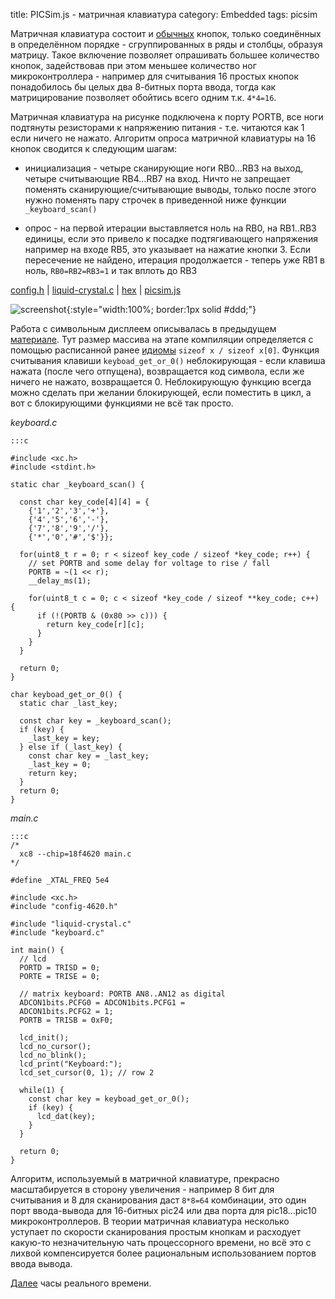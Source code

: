 title:  PICSim.js - матричная клавиатура
category: Embedded 
tags: picsim

Матричная клавиатура состоит и [обычных]({filename}../2017-01-13-picsim-introduction/2017-01-13-picsim-introduction.md) кнопок, только соединённых в определённом порядке - сгруппированных в ряды и столбцы, образуя матрицу. Такое включение позволяет опрашивать большее количество кнопок, задействовав при этом меньшее количество ног микроконтроллера - например для считывания 16 простых кнопок понадобилось бы целых два 8-битных порта ввода, тогда как матрицирование позволяет обойтись всего одним т.к. ```4*4=16```.

Матричная клавиатура на рисунке подключена к порту PORTB, все ноги подтянуты резисторами к напряжению питания - т.е. читаются как 1 если ничего не нажато. Алгоритм опроса матричной клавиатуры на 16 кнопок сводится к следующим шагам:

 - инициализация - четыре сканирующие ноги RB0...RB3 на выход, четыре считывающие RB4...RB7 на вход. Ничто не запрещает поменять сканирующие/считывающие выводы, только после этого нужно поменять пару строчек в приведенной ниже функции ```_keyboard_scan()```

 - опрос - на первой итерации выставляется ноль на RB0, на RB1..RB3 единицы, если это привело к посадке подтягивающего напряжения например на входе RB5, это указывает на нажатие кнопки 3. Если пересечение не найдено, итерация продолжается - теперь уже RB1 в ноль, ```RB0=RB2=RB3=1``` и так вплоть до RB3

[config.h]({attach}config-4620.h) | [liquid-crystal.c]({filename}../2017-01-27-hd44780/2017-01-27-hd44780.md) | [hex]({attach}main.hex) | [picsim.js](http://mazko.github.io/picsim.js/8ec71b12144755531dd59a243e3061bb)

[comment]: <> (byzanz-record --x=97 --y=100 -w 1235 -h 665 --delay 3 -d 22 ui.flv)
[comment]: <> (rm -rf frames/* && ffmpeg -i ui.flv -pix_fmt rgb24 -r 10 "frames/frame-%05d.png")
[comment]: <> (convert -monitor -limit memory 1024MiB -limit map 2048MiB -layers removeDups -delay 10 -loop 0 "frames/*.png" ui.gif)

![screenshot]({attach}ui.gif){:style="width:100%; border:1px solid #ddd;"}

Работа с символьным дисплеем описывалась в предыдущем [материале]({filename}../2017-01-27-hd44780/2017-01-27-hd44780.md). Тут размер массива на этапе компиляции определяется с помощью расписанной ранее [идиомы]({filename}../../2012-10-08-ansi-c-idioms/2012-10-08-ansi-c-idioms.md) ```sizeof x / sizeof x[0]```. Функция считывания клавиши ```keyboad_get_or_0()``` неблокирующая - если клавиша нажата (после чего отпущена), возвращается код символа, если же ничего не нажато, возвращается 0. Неблокирующую функцию всегда можно сделать при желании блокирующей, если поместить в цикл, а вот с блокирующими функциями не всё так просто.

*keyboard.c*

    :::c

    #include <xc.h>
    #include <stdint.h>

    static char _keyboard_scan() {

      const char key_code[4][4] = {
        {'1','2','3','+'},
        {'4','5','6','-'},
        {'7','8','9','/'},
        {'*','0','#','$'}};

      for(uint8_t r = 0; r < sizeof key_code / sizeof *key_code; r++) {
        // set PORTB and some delay for voltage to rise / fall
        PORTB = ~(1 << r);
        __delay_ms(1);

        for(uint8_t c = 0; c < sizeof *key_code / sizeof **key_code; c++) {
          if (!(PORTB & (0x80 >> c))) {
            return key_code[r][c];
          }
        }
      }

      return 0;
    }

    char keyboad_get_or_0() {
      static char _last_key;

      const char key = _keyboard_scan();
      if (key) {
        _last_key = key;
      } else if (_last_key) {
        const char key = _last_key;
        _last_key = 0;
        return key;
      }
      return 0;
    }

*main.c*

    :::c
    /*
      xc8 --chip=18f4620 main.c
    */

    #define _XTAL_FREQ 5e4

    #include <xc.h>
    #include "config-4620.h"

    #include "liquid-crystal.c"
    #include "keyboard.c"

    int main() {
      // lcd
      PORTD = TRISD = 0;
      PORTE = TRISE = 0;

      // matrix keyboard: PORTB AN8..AN12 as digital
      ADCON1bits.PCFG0 = ADCON1bits.PCFG1 =
      ADCON1bits.PCFG2 = 1;
      PORTB = TRISB = 0xF0;

      lcd_init();
      lcd_no_cursor();
      lcd_no_blink();
      lcd_print("Keyboard:");
      lcd_set_cursor(0, 1); // row 2

      while(1) {
        const char key = keyboad_get_or_0();
        if (key) {
          lcd_dat(key);
        }
      }

      return 0;
    }

Алгоритм, используемый в матричной клавиатуре, прекрасно масштабируется в сторону увеличения - например 8 бит для считывания и 8 для сканирования даст ```8*8=64``` комбинации, это один порт ввода-вывода для 16-битных pic24 или два порта для pic18...pic10 микроконтроллеров. В теории матричная клавиатура несколько уступает по скорости сканирования простым кнопкам и расходует какую-то незначительную чать процессорного времени, но всё это с лихвой компенсируется более рациональным использованием портов ввода вывода. 

[Далее]({filename}../2017-02-02-rtc/2017-02-02-rtc.md) часы реального времени.